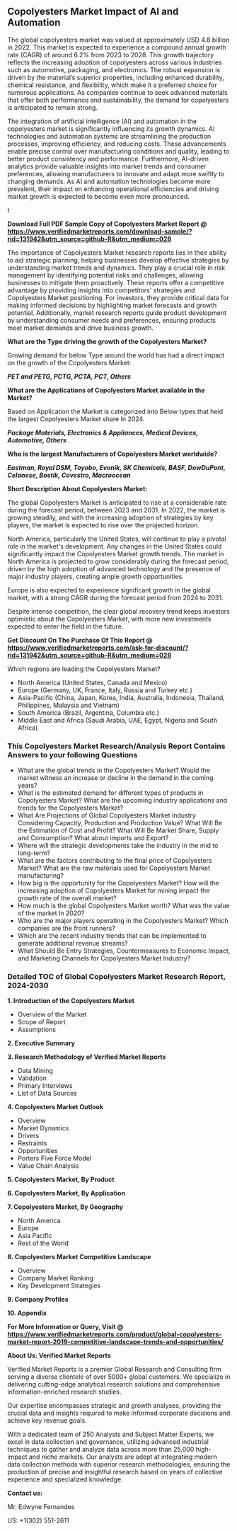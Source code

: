 <h2>Copolyesters Market Impact of AI and Automation</h2><p>The global copolyesters market was valued at approximately USD 4.8 billion in 2022. This market is expected to experience a compound annual growth rate (CAGR) of around 6.2% from 2023 to 2028. This growth trajectory reflects the increasing adoption of copolyesters across various industries such as automotive, packaging, and electronics. The robust expansion is driven by the material’s superior properties, including enhanced durability, chemical resistance, and flexibility, which make it a preferred choice for numerous applications. As companies continue to seek advanced materials that offer both performance and sustainability, the demand for copolyesters is anticipated to remain strong.</p><p>The integration of artificial intelligence (AI) and automation in the copolyesters market is significantly influencing its growth dynamics. AI technologies and automation systems are streamlining the production processes, improving efficiency, and reducing costs. These advancements enable precise control over manufacturing conditions and quality, leading to better product consistency and performance. Furthermore, AI-driven analytics provide valuable insights into market trends and consumer preferences, allowing manufacturers to innovate and adapt more swiftly to changing demands. As AI and automation technologies become more prevalent, their impact on enhancing operational efficiencies and driving market growth is expected to become even more pronounced.</p>t</p><p id="" class=""><strong>Download Full PDF Sample Copy of Copolyesters Market Report @ <a href="https://www.verifiedmarketreports.com/download-sample/?rid=131942&utm_source=github-R&utm_medium=028" target="_blank">https://www.verifiedmarketreports.com/download-sample/?rid=131942&utm_source=github-R&utm_medium=028</a></strong></p><p>The importance of&nbsp;Copolyesters Market research reports lies in their ability to aid strategic planning, helping businesses develop effective strategies by understanding market trends and dynamics. They play a crucial role in risk management by identifying potential risks and challenges, allowing businesses to mitigate them proactively. These reports offer a competitive advantage by providing insights into competitors' strategies and Copolyesters Market positioning. For investors, they provide critical data for making informed decisions by highlighting market forecasts and growth potential. Additionally, market research reports guide product development by understanding consumer needs and preferences, ensuring products meet market demands and drive business growth.</p><p><strong>What are the&nbsp;Type driving the growth of the Copolyesters Market?</strong></p><p id="" class="">Growing demand for below Type around the world has had a direct impact on the growth of the Copolyesters Market:</p><em><strong>PET and PETG, PCTG, PCTA, PCT, Others</strong></em></p><strong>What are the&nbsp;Applications&nbsp;of Copolyesters Market available in the Market?</strong></p><p id="" class="">Based on Application the Market is categorized into Below types that held the largest Copolyesters Market share In 2024.</p><em><strong>Package Materials, Electronics & Appliances, Medical Devices, Automotive, Others</strong></em></p><strong>Who is the largest Manufacturers of Copolyesters Market worldwide?</strong></p><p><em><strong>Eastman, Royal DSM, Toyobo, Evonik, SK Chemicals, BASF, DowDuPont, Celanese, Bostik, Covestro, Macroocean</strong></em></p><p id="" class=""><strong>Short Description About Copolyesters Market:</strong></p><p>The global Copolyesters Market is anticipated to rise at a considerable rate during the forecast period, between 2023 and 2031. In 2022, the market is growing steadily, and with the increasing adoption of strategies by key players, the market is expected to rise over the projected horizon.</p><p>North America, particularly the United States, will continue to play a pivotal role in the market's development. Any changes in the United States could significantly impact the Copolyesters Market growth trends. The market in North America is projected to grow considerably during the forecast period, driven by the high adoption of advanced technology and the presence of major industry players, creating ample growth opportunities.</p><p>Europe is also expected to experience significant growth in the global market, with a strong CAGR during the forecast period from 2024 to 2031.</p><p>Despite intense competition, the clear global recovery trend keeps investors optimistic about the Copolyesters Market, with more new investments expected to enter the field in the future.</p><p id="" class=""><strong>Get Discount On The Purchase Of This Report @ <a href="https://www.verifiedmarketreports.com/ask-for-discount/?rid=131942&utm_source=github-R&utm_medium=028" target="_blank">https://www.verifiedmarketreports.com/ask-for-discount/?rid=131942&utm_source=github-R&utm_medium=028</a></strong></p>Which regions are leading the Copolyesters Market?</p><ul><li>North America (United States, Canada and Mexico)</li><li>Europe (Germany, UK, France, Italy, Russia and Turkey etc.)</li><li>Asia-Pacific (China, Japan, Korea, India, Australia, Indonesia, Thailand, Philippines, Malaysia and Vietnam)</li><li>South America (Brazil, Argentina, Columbia etc.)</li><li>Middle East and Africa (Saudi Arabia, UAE, Egypt, Nigeria and South Africa)</li></ul><h3 id="" class="">This Copolyesters Market Research/Analysis Report Contains Answers to your following Questions</h3><ul><li>What are the global trends in the Copolyesters Market? Would the market witness an increase or decline in the demand in the coming years?</li><li>What is the estimated demand for different types of products in Copolyesters Market? What are the upcoming industry applications and trends for the Copolyesters Market?</li><li>What Are Projections of Global Copolyesters Market Industry Considering Capacity, Production and Production Value? What Will Be the Estimation of Cost and Profit? What Will Be Market Share, Supply and Consumption? What about imports and Export?</li><li>Where will the strategic developments take the industry in the mid to long-term?</li><li>What are the factors contributing to the final price of Copolyesters Market? What are the raw materials used for Copolyesters Market manufacturing?</li><li>How big is the opportunity for the Copolyesters Market? How will the increasing adoption of Copolyesters Market for mining impact the growth rate of the overall market?</li><li>How much is the global Copolyesters Market worth? What was the value of the market In 2020?</li><li>Who are the major players operating in the Copolyesters Market? Which companies are the front runners?</li><li>Which are the recent industry trends that can be implemented to generate additional revenue streams?</li><li>What Should Be Entry Strategies, Countermeasures to Economic Impact, and Marketing Channels for Copolyesters Market Industry?</li></ul><h3 id="" class="">Detailed TOC of Global Copolyesters Market Research Report, 2024-2030</h3><p id="" class=""><strong>1. Introduction of the Copolyesters Market</strong></p><ul><li>Overview of the Market</li><li>Scope of Report</li><li>Assumptions</li></ul><p id="" class=""><strong>2. Executive Summary</strong></p><p id="" class=""><strong>3. Research Methodology of Verified Market Reports</strong></p><ul><li>Data Mining</li><li>Validation</li><li>Primary Interviews</li><li>List of Data Sources</li></ul><p id="" class=""><strong>4. Copolyesters Market Outlook</strong></p><ul><li>Overview</li><li>Market Dynamics</li><li>Drivers</li><li>Restraints</li><li>Opportunities</li><li>Porters Five Force Model</li><li>Value Chain Analysis</li></ul><p id="" class=""><strong>5. Copolyesters Market, By Product</strong></p><p id="" class=""><strong>6. Copolyesters Market, By Application</strong></p><p id="" class=""><strong>7. Copolyesters Market, By Geography</strong></p><ul><li>North America</li><li>Europe</li><li>Asia Pacific</li><li>Rest of the World</li></ul><p id="" class=""><strong>8. Copolyesters Market Competitive Landscape</strong></p><ul><li>Overview</li><li>Company Market Ranking</li><li>Key Development Strategies</li></ul><p id="" class=""><strong>9. Company Profiles</strong></p><p id="" class=""><strong>10. Appendix</strong></p><p id="" class=""><strong>For More Information or Query, Visit @ <a href="https://www.verifiedmarketreports.com/product/global-copolyesters-market-report-2019-competitive-landscape-trends-and-opportunities/" target="_blank">https://www.verifiedmarketreports.com/product/global-copolyesters-market-report-2019-competitive-landscape-trends-and-opportunities/</a></strong></p><p id="" class=""><strong>About Us: Verified Market Reports</strong></p><p id="" class="">Verified Market Reports is a premier Global Research and Consulting firm serving a diverse clientele of over 5000+ global customers. We specialize in delivering cutting-edge analytical research solutions and comprehensive information-enriched research studies.</p><p id="" class="">Our expertise encompasses strategic and growth analyses, providing the crucial data and insights required to make informed corporate decisions and achieve key revenue goals.</p><p id="" class="">With a dedicated team of 250 Analysts and Subject Matter Experts, we excel in data collection and governance, utilizing advanced industrial techniques to gather and analyze data across more than 25,000 high-impact and niche markets. Our analysts are adept at integrating modern data collection methods with superior research methodologies, ensuring the production of precise and insightful research based on years of collective experience and specialized knowledge.</p><p id="" class=""><strong>Contact us:</strong></p><p id="" class="">Mr. Edwyne Fernandes</p><p id="" class="">US: +1(302) 551-2611</p>